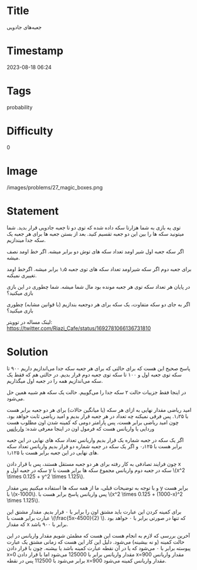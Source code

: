 # Title
جعبه‌های جادویی
# Timestamp
2023-08-18 06:24
# Tags
probability
# Difficulty
0
# Image
/images/problems/27_magic_boxes.png
# Statement
 توی یه بازی به شما هزارتا سکه داده شده که توی دو تا جعبه جادویی قرار بدید. شما میتونید سکه ها را بین این دو جعبه تقسیم کنید. بعد از بستن جعبه ها برای هر جعبه یک سکه جدا میندازیم.

اگر سکه جعبه اول شیر اومد تعداد سکه های توش دو برابر میشه. اگر خط اومد نصف میشه.

برای جعبه دوم اگر سکه شیر‌اومد تعداد سکه های توی جعبه ۱٫۵ برابر میشه. اگر‌خط‌ اومد تغییری نمیکنه.

در پایان هر تعداد سکه توی هر جعبه مونده بود مال شما میشه. شما‌ چطوری در این بازی بازی میکنید؟

اگر به جای دو سکه متفاوت، یک سکه‌ برای هر دو‌جعبه بندازیم (با قوانین مشابه) چطوری بازی میکنید؟

لینک مساله در توویتر: https://twitter.com/Riazi_Cafe/status/1692781066136731810

# Solution
پاسخ صحیح این هست که برای حالتی که برای هر جعبه سکه جدا می‌اندازیم داریم ۹۰۰ تا سکه توی جعبه اول و ۱۰۰ تا سکه توی جعبه دوم قرار بدیم. در حالتی هم که فقط یک سکه می‌اندازیم همه را در جعبه اول میگذاریم.

در اینجا فقط جزییات حالت ۲ سکه جدا را می‌گوییم. حالت یک سکه هم شبیه همین حل می‌شود.

امید ریاضی مقدار نهایی به ازای هر سکه (یا میانگین حالات) برای هر دو جعبه برابر هست با ۱٫۲۵. پس فرقی نمیکنه چه تعداد در هر جعبه قرار بدیم و امید ریاضی ثابت خواهد بود. چون امید ریاضی برابر هست، پس پارامتر دومی‌ که کمینه شدن اون مطلوب هست وردایی یا واریانس هست که فرمول اون در اینجا معرفی شده: [واریانس](https://fa.wikipedia.org/wiki/%D9%88%D8%A7%D8%B1%DB%8C%D8%A7%D9%86%D8%B3)

اگر یک سکه در جعبه شماره یک قرار بدیم‌ واریانس تعداد سکه های نهایی در این جعبه برابر هست با ۰٫۱۲۵ و اگر یک سکه در جعبه شماره دو قرار بدیم واریانس تعداد سکه های نهایی در این جعبه برابر هست با ۱٫۱۲۵.

چون فرایند تصادفی به کار رفته برای هر دو جعبه مستقل هستند، پس با قرار دادن x سکه در جعبه اول و y سکه در جعبه دوم واریانس مجموع سکه ها برابر هست با \\(x^2 \\times 0.125 + y^2 \times 1.125\\).

و‌ با توجه به توضیحات قبلی، ما از همه سکه ها استفاده میکنیم پس مقدار y برابر هست با \\(x-1000\\).
پس واریانس پاسخ برابر هست با \\(x^2 \times 0.125 + (1000-x)^2 \times 1.125\\).

برای کمینه کردن این عبارت باید مشتق اون را برابر با ۰ قرار بدیم. مقدار مشتق این عبارت برابر هست با \\(\frac{5x-4500}{2} \\).
که تنها در صورتی برابر با ۰ خواهد بود که مقدار x برابر با ۹۰۰ باشد.

آخرین بررسی که لازم به انجام هست این هست که مطمئن شویم‌ مقدار واریانس در این حالت کمینه (و نه بیشینه) می‌شود. دلیل این کار این هست که زمانی مشتق یک عبارت پیوسته برابر با ۰ می‌شود که یا در آن نقطه عبارت کمینه باشد یا بیشنه.
چون با قرار دادن x=0 مقدار واریانس برابر با 125000 می‌شود اما با قرار دادن x=900 مقدار واریانس برابر می‌شود با 112500 پس در نقطه x=900 مقدار‌ واریانس‌ کمینه می‌شود.
